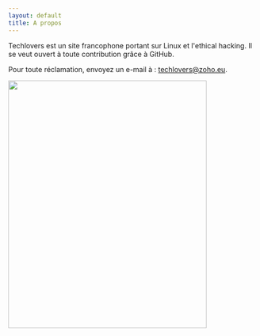 ```yaml
---
layout: default
title: A propos
---
```


Techlovers est un site francophone portant sur Linux et l'ethical hacking. Il se veut ouvert à toute contribution grâce à GitHub. 

Pour toute réclamation, envoyez un e-mail à : <A HREF="mailto:techlovers@zoho.eu">techlovers@zoho.eu</A>.

<a href="https://fsf.org">
<img src="https://static.fsf.org/nosvn/windows/win_infographic_final.png" width="400" height="500"> 
</a>